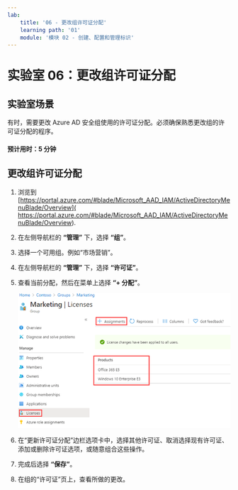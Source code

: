 ```yaml
---
lab:
    title: '06 - 更改组许可证分配'
    learning path: '01'
    module: '模块 02 - 创建、配置和管理标识'
---
```


# 实验室 06：更改组许可证分配

## 实验室场景

有时，需要更改 Azure AD 安全组使用的许可证分配。必须确保熟悉更改组的许可证分配的程序。

#### 预计用时：5 分钟

## 更改组许可证分配

1. 浏览到 [https://portal.azure.com/#blade/Microsoft_AAD_IAM/ActiveDirectoryMenuBlade/Overview]( https://portal.azure.com/#blade/Microsoft_AAD_IAM/ActiveDirectoryMenuBlade/Overview).

1. 在左侧导航栏的 **“管理”** 下，选择 **“组”**。

1. 选择一个可用组。例如“市场营销”。

1. 在左侧导航栏的 **“管理”** 下，选择 **“许可证”**。

1. 查看当前分配，然后在菜单上选择 **“+ 分配”**。

    ![显示组许可证选项处于选中状态的屏幕图像，其中突出显示当前许可证和“分配”菜单选项](./media/lp1-mod2-change-group-license.png)

1. 在“更新许可证分配”边栏选项卡中，选择其他许可证、取消选择现有许可证、添加或删除许可证选项，或随意组合这些操作。

1. 完成后选择 **“保存”**。

1. 在组的“许可证”页上，查看所做的更改。
